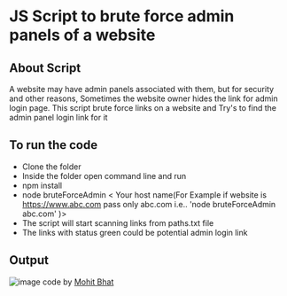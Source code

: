 # JS Script to brute force admin panels of a website

## About Script

A website may have admin panels associated with them, but for security and other reasons, Sometimes the website owner hides the link for admin login page. This script brute force links on a website and Try's to find the admin panel login link for it

## To run the code

- Clone the folder
- Inside the folder open command line and run
- npm install
- node bruteForceAdmin < Your host name(For Example if website is https://www.abc.com pass only abc.com i.e.. 'node bruteForceAdmin abc.com' )>
- The script will start scanning links from paths.txt file
- The links with status green could be potential admin login link

## Output

![image](https://i.imgur.com/TG5Dx1W.png)
code by [Mohit Bhat](https://www.mbcse.co)

